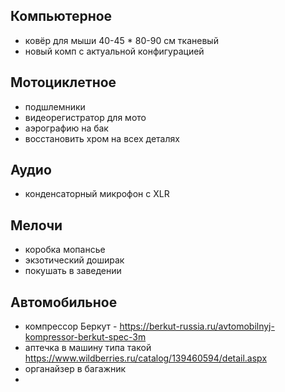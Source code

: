 ## Компьютерное
- ковёр для мыши 40-45 * 80-90 см тканевый
- новый комп с актуальной конфигурацией
## Мотоциклетное
- подшлемники
- видеорегистратор для мото 
- аэрографию на бак
- восстановить хром на всех деталях
## Аудио
- конденсаторный микрофон с XLR
## Мелочи
- коробка мопансье
- экзотический доширак
- покушать в заведении
## Автомобильное
- компрессор Беркут - https://berkut-russia.ru/avtomobilnyj-kompressor-berkut-spec-3m
- аптечка в машину типа такой https://www.wildberries.ru/catalog/139460594/detail.aspx
- органайзер в багажник
-
